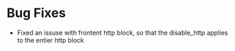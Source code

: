 # Bug Fixes

- Fixed an issuse with frontent http block, so that the disable_http applies to the entier http block
